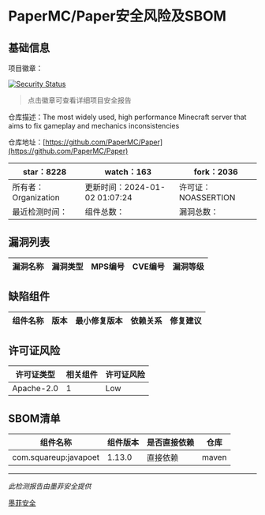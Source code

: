 # PaperMC/Paper安全风险及SBOM

## 基础信息

项目徽章：

[![Security Status](https://www.murphysec.com/platform3/v31/badge/1741884041445793792.svg)](https://www.murphysec.com/console/report/1693323208697991168/1741884041445793792)

> 点击徽章可查看详细项目安全报告

仓库描述：The most widely used, high performance Minecraft server that aims to fix gameplay and mechanics inconsistencies

仓库地址：[https://github.com/PaperMC/Paper](https://github.com/PaperMC/Paper)

| star：8228 | watch：163 | fork：2036 |
| ----------- | -------------- | ------------ |
| 所有者：Organization | 更新时间：2024-01-02 01:07:24 | 许可证：NOASSERTION |
| 最近检测时间： | 组件总数： | 漏洞总数： |




## 漏洞列表

| 漏洞名称 | 漏洞类型 | MPS编号 | CVE编号 | 漏洞等级 |
| ------- | ------ | ------- | ------ | ----- |





## 缺陷组件

| 组件名称 | 版本 | 最小修复版本 | 依赖关系 | 修复建议 |
| -------- | ---- | ------------ | -------- | -------- |





## 许可证风险

| 许可证类型 | 相关组件 | 许可证风险 |
| ---------- | -------- | ---------- |
|Apache-2.0|1|Low|




## SBOM清单

| 组件名称 | 组件版本 | 是否直接依赖 | 仓库 |
| -------- | -------- | ------------ | ---- |
|com.squareup:javapoet|1.13.0|直接依赖|maven|


------

*此检测报告由墨菲安全提供*

[墨菲安全](www.murphysec.com)